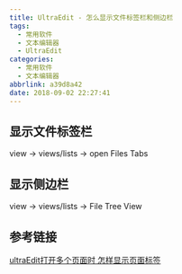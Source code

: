 ```yaml
---
title: UltraEdit - 怎么显示文件标签栏和侧边栏
tags:
  - 常用软件
  - 文本编辑器
  - UltraEdit
categories:
  - 常用软件
  - 文本编辑器
abbrlink: a39d8a42
date: 2018-09-02 22:27:41
---
```

## 显示文件标签栏

view -> views/lists -> open Files Tabs

## 显示侧边栏

view -> views/lists -> File Tree View
<!-- more -->

## 参考链接

[ultraEdit打开多个页面时 怎样显示页面标签](https://zhidao.baidu.com/question/550673702.html)